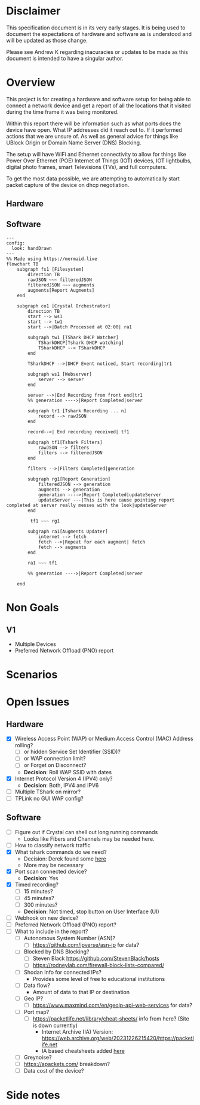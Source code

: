# Disclaimer

This specification document is in its very early stages. It is being used to document the expectations of hardware and software as is understood and will be updated as those change. 

Please see Andrew K regarding inacuracies or updates to be made as this document is intended to have a singular author. 

# Overview

This project is for creating a hardware and software setup for being able to connect a network device and get a report of all the locations that it visited during the time frame it was being monitored.

Within this report there will be information such as what ports does the device have open. What IP addresses did it reach out to. If it performed actions that we are unsure of. As well as general advice for things like UBlock Origin or Domain Name Server (DNS) Blocking.

The setup will have WiFi and Ethernet connectivity to allow for things like Power Over Ethernet (POE) Internet of Things (IOT) devices, IOT lightbulbs, digital photo frames, smart Televisions (TVs), and full computers. 

To get the most data possible, we are attempting to automatically start packet capture of the device on dhcp negotiation. 

## Hardware

## Software

```mermaid
---
config:
  look: handDrawn
---
%% Made using https://mermaid.live
flowchart TB
    subgraph fs1 [Filesystem]
        direction TB
        rawJSON ~~~ filteredJSON
        filteredJSON ~~~ augments
        augments[Report Augments]
    end

    subgraph co1 [Crystal Orchestrator]
        direction TB
        start --> ws1
        start --> tw1
        start -->|Batch Processed at 02:00| ra1

        subgraph tw1 [TShark DHCP Watcher]
            TSharkDHCP[Tshark DHCP watching]
            TSharkDHCP --> TSharkDHCP
        end

        TSharkDHCP -->|DHCP Event noticed, Start recording|tr1

        subgraph ws1 [Webserver]
            server --> server
        end

        server -->|End Recording from front end|tr1
        %% generation ---->|Report Completed|server

        subgraph tr1 [Tshark Recording ... n]
            record --> rawJSON
        end

        record-->| End recording received| tf1

        subgraph tf1[Tshark Filters]
            rawJSON --> filters
            filters --> filteredJSON
        end

        filters -->|Filters Completed|generation

        subgraph rg1[Report Generation]
            filteredJSON --> generation
            augments --> generation
            generation ---->|Report Completed|updateServer
            updateServer ---|This is here cause pointing report completed at server really messes with the look|updateServer            
        end

         tf1 ~~~ rg1

        subgraph ra1[Augments Updater]
            internet --> fetch
            fetch -->|Repeat for each augment| fetch
            fetch --> augments
        end

        ra1 ~~~ tf1

        %% generation ---->|Report Completed|server

    end
```

# Non Goals

## V1
- Multiple Devices
- Preferred Network Offload (PNO) report


# Scenarios

# Open Issues

## Hardware
- [x] Wireless Access Point (WAP) or Medium Access Control (MAC) Address rolling?
  - [ ] or hidden Service Set Identifier (SSID)?
  - [ ] or WAP connection limit?
  - [ ] or Forget on Disconnect?
  - **Decision**: Roll WAP SSID with dates
- [x] Internet Protocol Version 4 (IPV4) only?
  - **Decision**: Both, IPV4 and IPV6
- [ ] Multiple TShark on mirror?
- [ ] TPLink no GUI WAP config?

## Software
- [ ] Figure out if Crystal can shell out long running commands
  - Looks like Fibers and Channels may be needed here.  
- [ ] How to classify network traffic
- [x] What tshark commands do we need?
  - Decision: Derek found some [here](tshark_test_commands.md)
  - More may be necessary
- [x] Port scan connected device?
  - **Decision**: Yes
- [x] Timed recording?
  - [ ] 15 minutes?
  - [ ] 45 minutes?
  - [ ] 300 minutes?
  - **Decision**: Not timed, stop button on User Interface (UI)
- [ ] Webhook on new device?
- [ ] Preferred Network Offload (PNO) report?
- [ ] What to include in the report?
  - [ ] Autonomous System Number (ASN)?
    - [ ] https://github.com/ipverse/asn-ip for data?
  - [ ] Blocked by DNS Blocking?
    - [ ] Steven Black https://github.com/StevenBlack/hosts
    - [ ] https://rodneylab.com/firewall-block-lists-compared/
  - [ ] Shodan Info for connected IPs?
    - Provides some level of free to educational institutions
  - [ ] Data flow?
    - Amount of data to that IP or destination
  - [ ] Geo IP?
    - [ ] https://www.maxmind.com/en/geoip-api-web-services for data?
  - [ ] Port map?
    - [ ] https://packetlife.net/library/cheat-sheets/ info from here? (Site is down currently)
      - Internet Archive (IA) Version: https://web.archive.org/web/20231226215420/https://packetlife.net
      - IA based cheatsheets added [here](Cheat%20Sheets%20-%20PacketLife.net/BGP.pdf)
  - [ ] Greynoise?
  - [ ] https://apackets.com/ breakdown?
  - [ ] Data cost of the device?

# Side notes